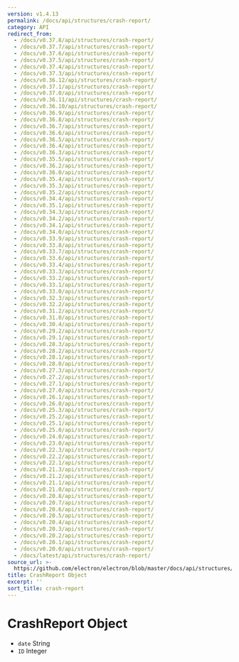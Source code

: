 ```yaml
---
version: v1.4.13
permalink: /docs/api/structures/crash-report/
category: API
redirect_from:
  - /docs/v0.37.8/api/structures/crash-report/
  - /docs/v0.37.7/api/structures/crash-report/
  - /docs/v0.37.6/api/structures/crash-report/
  - /docs/v0.37.5/api/structures/crash-report/
  - /docs/v0.37.4/api/structures/crash-report/
  - /docs/v0.37.3/api/structures/crash-report/
  - /docs/v0.36.12/api/structures/crash-report/
  - /docs/v0.37.1/api/structures/crash-report/
  - /docs/v0.37.0/api/structures/crash-report/
  - /docs/v0.36.11/api/structures/crash-report/
  - /docs/v0.36.10/api/structures/crash-report/
  - /docs/v0.36.9/api/structures/crash-report/
  - /docs/v0.36.8/api/structures/crash-report/
  - /docs/v0.36.7/api/structures/crash-report/
  - /docs/v0.36.6/api/structures/crash-report/
  - /docs/v0.36.5/api/structures/crash-report/
  - /docs/v0.36.4/api/structures/crash-report/
  - /docs/v0.36.3/api/structures/crash-report/
  - /docs/v0.35.5/api/structures/crash-report/
  - /docs/v0.36.2/api/structures/crash-report/
  - /docs/v0.36.0/api/structures/crash-report/
  - /docs/v0.35.4/api/structures/crash-report/
  - /docs/v0.35.3/api/structures/crash-report/
  - /docs/v0.35.2/api/structures/crash-report/
  - /docs/v0.34.4/api/structures/crash-report/
  - /docs/v0.35.1/api/structures/crash-report/
  - /docs/v0.34.3/api/structures/crash-report/
  - /docs/v0.34.2/api/structures/crash-report/
  - /docs/v0.34.1/api/structures/crash-report/
  - /docs/v0.34.0/api/structures/crash-report/
  - /docs/v0.33.9/api/structures/crash-report/
  - /docs/v0.33.8/api/structures/crash-report/
  - /docs/v0.33.7/api/structures/crash-report/
  - /docs/v0.33.6/api/structures/crash-report/
  - /docs/v0.33.4/api/structures/crash-report/
  - /docs/v0.33.3/api/structures/crash-report/
  - /docs/v0.33.2/api/structures/crash-report/
  - /docs/v0.33.1/api/structures/crash-report/
  - /docs/v0.33.0/api/structures/crash-report/
  - /docs/v0.32.3/api/structures/crash-report/
  - /docs/v0.32.2/api/structures/crash-report/
  - /docs/v0.31.2/api/structures/crash-report/
  - /docs/v0.31.0/api/structures/crash-report/
  - /docs/v0.30.4/api/structures/crash-report/
  - /docs/v0.29.2/api/structures/crash-report/
  - /docs/v0.29.1/api/structures/crash-report/
  - /docs/v0.28.3/api/structures/crash-report/
  - /docs/v0.28.2/api/structures/crash-report/
  - /docs/v0.28.1/api/structures/crash-report/
  - /docs/v0.28.0/api/structures/crash-report/
  - /docs/v0.27.3/api/structures/crash-report/
  - /docs/v0.27.2/api/structures/crash-report/
  - /docs/v0.27.1/api/structures/crash-report/
  - /docs/v0.27.0/api/structures/crash-report/
  - /docs/v0.26.1/api/structures/crash-report/
  - /docs/v0.26.0/api/structures/crash-report/
  - /docs/v0.25.3/api/structures/crash-report/
  - /docs/v0.25.2/api/structures/crash-report/
  - /docs/v0.25.1/api/structures/crash-report/
  - /docs/v0.25.0/api/structures/crash-report/
  - /docs/v0.24.0/api/structures/crash-report/
  - /docs/v0.23.0/api/structures/crash-report/
  - /docs/v0.22.3/api/structures/crash-report/
  - /docs/v0.22.2/api/structures/crash-report/
  - /docs/v0.22.1/api/structures/crash-report/
  - /docs/v0.21.3/api/structures/crash-report/
  - /docs/v0.21.2/api/structures/crash-report/
  - /docs/v0.21.1/api/structures/crash-report/
  - /docs/v0.21.0/api/structures/crash-report/
  - /docs/v0.20.8/api/structures/crash-report/
  - /docs/v0.20.7/api/structures/crash-report/
  - /docs/v0.20.6/api/structures/crash-report/
  - /docs/v0.20.5/api/structures/crash-report/
  - /docs/v0.20.4/api/structures/crash-report/
  - /docs/v0.20.3/api/structures/crash-report/
  - /docs/v0.20.2/api/structures/crash-report/
  - /docs/v0.20.1/api/structures/crash-report/
  - /docs/v0.20.0/api/structures/crash-report/
  - /docs/latest/api/structures/crash-report/
source_url: >-
  https://github.com/electron/electron/blob/master/docs/api/structures/crash-report.md
title: CrashReport Object
excerpt: ''
sort_title: crash-report
---
```

# CrashReport Object

*   `date` String
*   `ID` Integer
